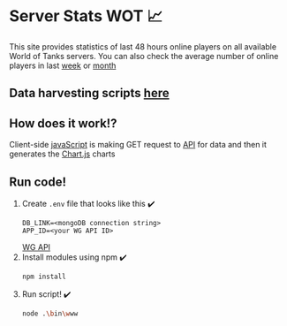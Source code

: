 # Server Stats WOT :chart_with_upwards_trend:

This site provides statistics of last 48 hours online players on all available World of Tanks servers. You can also check the average number of online players in last [week](https://server-stats-wot.herokuapp.com/week) or [month](https://server-stats-wot.herokuapp.com/month) 

## Data harvesting scripts [here](https://github.com/DontEatRice/wot-server-stats-harvester)

## How does it work:interrobang: 
Client-side [javaScript](https://github.com/DontEatRice/Server-Stats-WOT/tree/master/public/javascripts) is making GET request to [API](https://github.com/DontEatRice/Server-Stats-WOT/blob/master/routes/api.js) for data and then it generates the [Chart.js](https://www.chartjs.org/) charts
## Run code!
1. Create `.env` file that looks like this :heavy_check_mark:
    ```Text
    DB_LINK=<mongoDB connection string>
    APP_ID=<your WG API ID>
    ``` 
    [WG API](https://developers.wargaming.net/#)
2. Install modules using npm :heavy_check_mark:
    ```Bash
    npm install
    ```
3. Run script! :heavy_check_mark:
    ```Bash
    node .\bin\www
    ```
